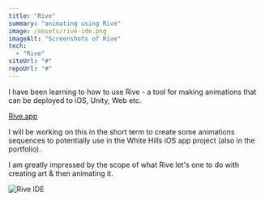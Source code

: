 ```yaml
---
title: "Rive"
summary: "animating using Rive"
image: /assets/rive-ide.png
imageAlt: "Screenshots of Rive"
tech:
  - "Rive"
siteUrl: "#"
repoUrl: "#"
---
```


I have been learning to how to use Rive - a tool for making animations that can be deployed to iOS, Unity, Web etc.

[Rive.app](https://www.rive.app)

I will be working on this in the short term to create some animations sequences to potentially use in the White Hills iOS app project (also in the portfolio).

I am greatly impressed by the scope of what Rive let's one to do with creating art & then animating it.

![Rive IDE](../../assets/Rive-2.png)